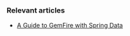 ### Relevant articles

- [A Guide to GemFire with Spring Data](https://www.surya.com/spring-data-gemfire)
